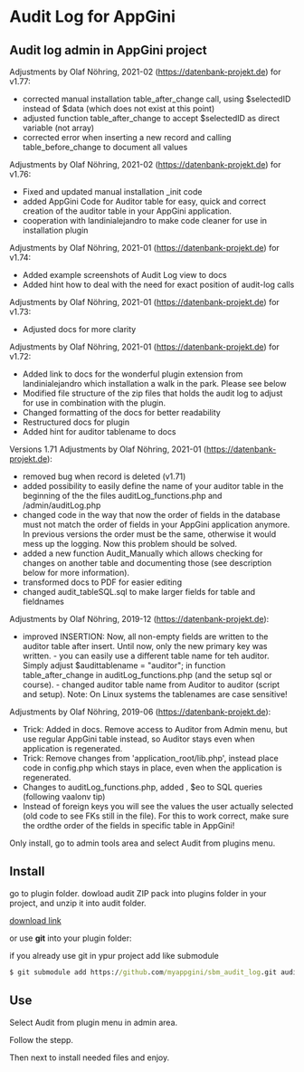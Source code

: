 # Audit Log for AppGini

## Audit log admin in AppGini project

Adjustments by Olaf Nöhring, 2021-02 (https://datenbank-projekt.de) for v1.77:
- corrected manual installation table_after_change call, using $selectedID instead of $data (which does not exist at this point)
- adjusted function table_after_change to accept $selectedID as direct variable (not array)
- corrected error when inserting a new record and calling table_before_change to document all values

Adjustments by Olaf Nöhring, 2021-02 (https://datenbank-projekt.de) for v1.76:
- Fixed and updated manual installation _init code
- added AppGini Code for Auditor table for easy, quick and correct creation of the auditor table in your AppGini application.
- cooperation with landinialejandro to make code cleaner for use in installation plugin
    
Adjustments by Olaf Nöhring, 2021-01 (https://datenbank-projekt.de) for v1.74:
- Added example screenshots of Audit Log view to docs
- Added hint how to deal with the need for exact position of audit-log calls
    
Adjustments by Olaf Nöhring, 2021-01 (https://datenbank-projekt.de) for v1.73:
- Adjusted docs for more clarity
    
Adjustments by Olaf Nöhring, 2021-01 (https://datenbank-projekt.de) for v1.72:
- Added link to docs for the wonderful plugin extension from landinialejandro which installation a walk in the park. Please see below
- Modified file structure of the zip files that holds the audit log to adjust for use in combination with the plugin.
- Changed formatting of the docs for better readability
- Restructured docs for plugin
- Added hint for auditor tablename to docs
    
    

Versions 1.71
Adjustments by Olaf Nöhring, 2021-01 (https://datenbank-projekt.de):
- removed bug when record is deleted (v1.71)
- added possibility to easily define the name of your auditor table in the beginning of the the files
auditLog_functions.php and /admin/auditLog.php
- changed code in the way that now the order of fields in the database must not match the order of
fields in your AppGini application anymore. In previous versions the order must be the same,
otherwise it would mess up the logging. Now this problem should be solved.
- added a new function Audit_Manually which allows checking for changes on another table and
documenting those (see description below for more information).
- transformed docs to PDF for easier editing
- changed audit_tableSQL.sql to make larger fields for table and fieldnames

Adjustments by Olaf Nöhring, 2019-12 (https://datenbank-projekt.de):
- improved INSERTION: Now, all non-empty fields are written to the auditor table after insert.
Until now, only the new primary key was written. - you can easily use a different table name for teh
auditor. Simply adjust
$audittablename = "auditor";
in function table_after_change in auditLog_functions.php (and the setup sql or course). - changed
auditor table name from Auditor to auditor (script and setup). Note: On Linux systems the
tablenames are case sensitive!

Adjustments by Olaf Nöhring, 2019-06 (https://datenbank-projekt.de):
- Trick: Added in docs. Remove access to Auditor from Admin menu, but use regular AppGini table
instead, so Auditor stays even when application is regenerated.
- Trick: Remove changes from 'application_root/lib.php', instead place code in config.php which
stays in place, even when the application is regenerated.
- Changes to auditLog_functions.php, added , $eo to SQL queries (following vaalonv tip)
- Instead of foreign keys you will see the values the user actually selected (old code to see FKs still in the file). For this to work correct, make sure the ordthe order of the fields in specific table in AppGini!

Only install, go to admin tools area and select Audit from plugins menu.

## Install

go to plugin folder.
dowload audit ZIP pack into plugins folder in your project, and unzip it into audit folder.

[download link](https://github.com//myappgini/sbm_audit_log/archive/main.zip)

or use **git** into your plugin folder:

if you already use git in ypur project add like submodule
```cmd
$ git submodule add https://github.com/myappgini/sbm_audit_log.git audit
```

## Use

Select Audit from plugin menu in admin area.

Follow the stepp.

Then next to install needed files and enjoy.
